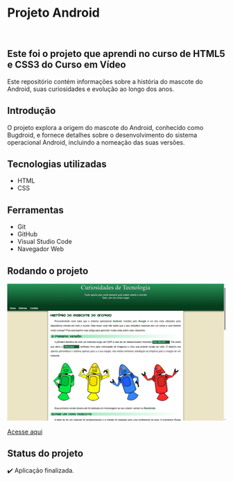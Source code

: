 <h1> Projeto Android </h1>
<br>

<h2> Este foi o projeto que aprendi no curso de HTML5 e CSS3 do Curso em Vídeo </h2>
<p> Este repositório contém informações sobre a história do mascote do Android, suas curiosidades e evolução ao longo dos anos. </p>

<h2> Introdução </h2>
O projeto explora a origem do mascote do Android, conhecido como Bugdroid, e fornece detalhes sobre o desenvolvimento do sistema operacional Android, incluindo a nomeação das suas versões.

## Tecnologias utilizadas
* HTML
* CSS

## Ferramentas
* Git
* GitHub
* Visual Studio Code
* Navegador Web

## Rodando o projeto
<img src="imagens/projeto-android.png" alt="Imagem do Projeto Android">
<p><a href="https://daniel-pantoja.github.io/projeto-android/">Acesse aqui</a></p>

## Status do projeto
:heavy_check_mark: Aplicação finalizada.

